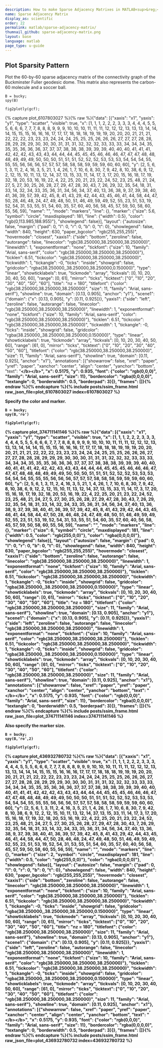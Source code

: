 ```yaml
---
description: How to make Sparse Adjacency Matrixes in MATLAB<sup>&reg;</sup> with Plotly.
name: Sparse Adjacency Matrix
display_as: scientific
order: 22
permalink: matlab/sparse-adjacency-matrix/
thumnail_github: sparse-adjacency-matrix.png
layout: base
language: matlab
page_type: u-guide
---
```


## Plot Sparsity Pattern

Plot the 60-by-60 sparse adjacency matrix of the connectivity graph of the Buckminster Fuller geodesic dome. This matrix also represents the carbon-60 molecule and a soccer ball.

```{matlab}
B = bucky;
spy(B)

fig2plotly(gcf);
```
{% capture plot_6107803027 %}{% raw %}{"data": [{"xaxis": "x1", "yaxis": "y1", "type": "scatter", "visible": true, "x": [1, 1, 1, 2, 2, 2, 3, 3, 3, 4, 4, 4, 5, 5, 5, 6, 6, 6, 7, 7, 7, 8, 8, 8, 9, 9, 9, 10, 10, 10, 11, 11, 11, 12, 12, 12, 13, 13, 13, 14, 14, 14, 15, 15, 15, 16, 16, 16, 17, 17, 17, 18, 18, 18, 19, 19, 19, 20, 20, 20, 21, 21, 21, 22, 22, 22, 23, 23, 23, 24, 24, 24, 25, 25, 25, 26, 26, 26, 27, 27, 27, 28, 28, 28, 29, 29, 29, 30, 30, 30, 31, 31, 31, 32, 32, 32, 33, 33, 33, 34, 34, 34, 35, 35, 35, 36, 36, 36, 37, 37, 37, 38, 38, 38, 39, 39, 39, 40, 40, 40, 41, 41, 41, 42, 42, 42, 43, 43, 43, 44, 44, 44, 45, 45, 45, 46, 46, 46, 47, 47, 47, 48, 48, 48, 49, 49, 49, 50, 50, 50, 51, 51, 51, 52, 52, 52, 53, 53, 53, 54, 54, 54, 55, 55, 55, 56, 56, 56, 57, 57, 57, 58, 58, 58, 59, 59, 59, 60, 60, 60], "y": [2, 5, 6, 1, 3, 11, 2, 4, 16, 3, 5, 21, 1, 4, 26, 1, 7, 10, 6, 8, 30, 7, 9, 42, 8, 10, 38, 6, 9, 12, 2, 12, 15, 10, 11, 13, 12, 14, 37, 13, 15, 33, 11, 14, 17, 3, 17, 20, 15, 16, 18, 17, 19, 32, 18, 20, 53, 16, 19, 22, 4, 22, 25, 20, 21, 23, 22, 24, 52, 23, 25, 48, 21, 24, 27, 5, 27, 30, 25, 26, 28, 27, 29, 47, 28, 30, 43, 7, 26, 29, 32, 35, 54, 18, 31, 33, 14, 32, 34, 33, 35, 36, 31, 34, 56, 34, 37, 40, 13, 36, 38, 9, 37, 39, 38, 40, 41, 36, 39, 57, 39, 42, 45, 8, 41, 43, 29, 42, 44, 43, 45, 46, 41, 44, 58, 44, 47, 50, 28, 46, 48, 24, 47, 49, 48, 50, 51, 46, 49, 59, 49, 52, 55, 23, 51, 53, 19, 52, 54, 31, 53, 55, 51, 54, 60, 35, 57, 60, 40, 56, 58, 45, 57, 59, 50, 58, 60, 55, 56, 59], "name": "", "mode": "markers", "line": {}, "marker": {"size": 5.6, "symbol": "circle", "maxdisplayed": 181, "line": {"width": 0.5}, "color": "rgb(0,113.985,188.955)"}, "showlegend": false}], "layout": {"autosize": false, "margin": {"pad": 0, "l": 0, "r": 0, "b": 0, "t": 0}, "showlegend": false, "width": 840, "height": 630, "paper_bgcolor": "rgb(255,255,255)", "hovermode": "closest", "xaxis1": {"side": "bottom", "zeroline": false, "autorange": false, "linecolor": "rgb(38.250000,38.250000,38.250000)", "linewidth": 1, "exponentformat": "none", "tickfont": {"size": 10, "family": "Arial, sans-serif", "color": "rgb(38.250000,38.250000,38.250000)"}, "ticklen": 6.51, "tickcolor": "rgb(38.250000,38.250000,38.250000)", "tickwidth": 1, "tickangle": -0, "ticks": "inside", "showgrid": false, "gridcolor": "rgba(38.250000,,38.250000,38.250000,0.150000)", "type": "linear", "showticklabels": true, "tickmode": "array", "tickvals": [0, 10, 20, 30, 40, 50, 60], "range": [0, 61], "mirror": "ticks", "ticktext": ["0", "10", "20", "30", "40", "50", "60"], "title": "nz = 180", "titlefont": {"color": "rgb(38.250000,38.250000,38.250000)", "size": 11, "family": "Arial, sans-serif"}, "showline": true, "domain": [0.13, 0.905], "anchor": "y1"}, "scene1": {"domain": {"x": [0.13, 0.905], "y": [0.11, 0.925]}}, "yaxis1": {"side": "left", "zeroline": false, "autorange": false, "linecolor": "rgb(38.250000,38.250000,38.250000)", "linewidth": 1, "exponentformat": "none", "tickfont": {"size": 10, "family": "Arial, sans-serif", "color": "rgb(38.250000,38.250000,38.250000)"}, "ticklen": 6.51, "tickcolor": "rgb(38.250000,38.250000,38.250000)", "tickwidth": 1, "tickangle": -0, "ticks": "inside", "showgrid": false, "gridcolor": "rgba(38.250000,,38.250000,38.250000,0.150000)", "type": "linear", "showticklabels": true, "tickmode": "array", "tickvals": [0, 10, 20, 30, 40, 50, 60], "range": [61, 0], "mirror": "ticks", "ticktext": ["0", "10", "20", "30", "40", "50", "60"], "titlefont": {"color": "rgb(38.250000,38.250000,38.250000)", "size": 11, "family": "Arial, sans-serif"}, "showline": true, "domain": [0.11, 0.925], "anchor": "x1"}, "annotations": [{"showarrow": false, "xref": "paper", "yref": "paper", "xanchor": "center", "align": "center", "yanchor": "bottom", "text": "<b><b><\/b><\/b>", "x": 0.5175, "y": 0.935, "font": {"color": "rgb(0,0,0)", "family": "Arial, sans-serif", "size": 11}, "bordercolor": "rgba(0,0,0,0)", "textangle": 0, "borderwidth": 0.5, "borderpad": 3}]}, "frames": []}{% endraw %}{% endcapture %}{% include posts/ssim_frame.html raw_json_file=plot_6107803027 index=6107803027 %}



Specify the color and marker.

```{matlab}
B = bucky;
spy(B,'ro')

fig2plotly(gcf);
```
{% capture plot_374711141146 %}{% raw %}{"data": [{"xaxis": "x1", "yaxis": "y1", "type": "scatter", "visible": true, "x": [1, 1, 1, 2, 2, 2, 3, 3, 3, 4, 4, 4, 5, 5, 5, 6, 6, 6, 7, 7, 7, 8, 8, 8, 9, 9, 9, 10, 10, 10, 11, 11, 11, 12, 12, 12, 13, 13, 13, 14, 14, 14, 15, 15, 15, 16, 16, 16, 17, 17, 17, 18, 18, 18, 19, 19, 19, 20, 20, 20, 21, 21, 21, 22, 22, 22, 23, 23, 23, 24, 24, 24, 25, 25, 25, 26, 26, 26, 27, 27, 27, 28, 28, 28, 29, 29, 29, 30, 30, 30, 31, 31, 31, 32, 32, 32, 33, 33, 33, 34, 34, 34, 35, 35, 35, 36, 36, 36, 37, 37, 37, 38, 38, 38, 39, 39, 39, 40, 40, 40, 41, 41, 41, 42, 42, 42, 43, 43, 43, 44, 44, 44, 45, 45, 45, 46, 46, 46, 47, 47, 47, 48, 48, 48, 49, 49, 49, 50, 50, 50, 51, 51, 51, 52, 52, 52, 53, 53, 53, 54, 54, 54, 55, 55, 55, 56, 56, 56, 57, 57, 57, 58, 58, 58, 59, 59, 59, 60, 60, 60], "y": [2, 5, 6, 1, 3, 11, 2, 4, 16, 3, 5, 21, 1, 4, 26, 1, 7, 10, 6, 8, 30, 7, 9, 42, 8, 10, 38, 6, 9, 12, 2, 12, 15, 10, 11, 13, 12, 14, 37, 13, 15, 33, 11, 14, 17, 3, 17, 20, 15, 16, 18, 17, 19, 32, 18, 20, 53, 16, 19, 22, 4, 22, 25, 20, 21, 23, 22, 24, 52, 23, 25, 48, 21, 24, 27, 5, 27, 30, 25, 26, 28, 27, 29, 47, 28, 30, 43, 7, 26, 29, 32, 35, 54, 18, 31, 33, 14, 32, 34, 33, 35, 36, 31, 34, 56, 34, 37, 40, 13, 36, 38, 9, 37, 39, 38, 40, 41, 36, 39, 57, 39, 42, 45, 8, 41, 43, 29, 42, 44, 43, 45, 46, 41, 44, 58, 44, 47, 50, 28, 46, 48, 24, 47, 49, 48, 50, 51, 46, 49, 59, 49, 52, 55, 23, 51, 53, 19, 52, 54, 31, 53, 55, 51, 54, 60, 35, 57, 60, 40, 56, 58, 45, 57, 59, 50, 58, 60, 55, 56, 59], "name": "", "mode": "markers", "line": {}, "marker": {"size": 6, "symbol": "circle", "maxdisplayed": 181, "line": {"width": 0.5, "color": "rgb(255,0,0)"}, "color": "rgba(0,0,0,0)"}, "showlegend": false}], "layout": {"autosize": false, "margin": {"pad": 0, "l": 0, "r": 0, "b": 0, "t": 0}, "showlegend": false, "width": 840, "height": 630, "paper_bgcolor": "rgb(255,255,255)", "hovermode": "closest", "xaxis1": {"side": "bottom", "zeroline": false, "autorange": false, "linecolor": "rgb(38.250000,38.250000,38.250000)", "linewidth": 1, "exponentformat": "none", "tickfont": {"size": 10, "family": "Arial, sans-serif", "color": "rgb(38.250000,38.250000,38.250000)"}, "ticklen": 6.51, "tickcolor": "rgb(38.250000,38.250000,38.250000)", "tickwidth": 1, "tickangle": -0, "ticks": "inside", "showgrid": false, "gridcolor": "rgba(38.250000,,38.250000,38.250000,0.150000)", "type": "linear", "showticklabels": true, "tickmode": "array", "tickvals": [0, 10, 20, 30, 40, 50, 60], "range": [0, 61], "mirror": "ticks", "ticktext": ["0", "10", "20", "30", "40", "50", "60"], "title": "nz = 180", "titlefont": {"color": "rgb(38.250000,38.250000,38.250000)", "size": 11, "family": "Arial, sans-serif"}, "showline": true, "domain": [0.13, 0.905], "anchor": "y1"}, "scene1": {"domain": {"x": [0.13, 0.905], "y": [0.11, 0.925]}}, "yaxis1": {"side": "left", "zeroline": false, "autorange": false, "linecolor": "rgb(38.250000,38.250000,38.250000)", "linewidth": 1, "exponentformat": "none", "tickfont": {"size": 10, "family": "Arial, sans-serif", "color": "rgb(38.250000,38.250000,38.250000)"}, "ticklen": 6.51, "tickcolor": "rgb(38.250000,38.250000,38.250000)", "tickwidth": 1, "tickangle": -0, "ticks": "inside", "showgrid": false, "gridcolor": "rgba(38.250000,,38.250000,38.250000,0.150000)", "type": "linear", "showticklabels": true, "tickmode": "array", "tickvals": [0, 10, 20, 30, 40, 50, 60], "range": [61, 0], "mirror": "ticks", "ticktext": ["0", "10", "20", "30", "40", "50", "60"], "titlefont": {"color": "rgb(38.250000,38.250000,38.250000)", "size": 11, "family": "Arial, sans-serif"}, "showline": true, "domain": [0.11, 0.925], "anchor": "x1"}, "annotations": [{"showarrow": false, "xref": "paper", "yref": "paper", "xanchor": "center", "align": "center", "yanchor": "bottom", "text": "<b><b><\/b><\/b>", "x": 0.5175, "y": 0.935, "font": {"color": "rgb(0,0,0)", "family": "Arial, sans-serif", "size": 11}, "bordercolor": "rgba(0,0,0,0)", "textangle": 0, "borderwidth": 0.5, "borderpad": 3}]}, "frames": []}{% endraw %}{% endcapture %}{% include posts/ssim_frame.html raw_json_file=plot_374711141146 index=374711141146 %}


Also specify the marker size.

```{matlab}
B = bucky;
spy(B,'ro',2)

fig2plotly(gcf);
```
{% capture plot_436932780732 %}{% raw %}{"data": [{"xaxis": "x1", "yaxis": "y1", "type": "scatter", "visible": true, "x": [1, 1, 1, 2, 2, 2, 3, 3, 3, 4, 4, 4, 5, 5, 5, 6, 6, 6, 7, 7, 7, 8, 8, 8, 9, 9, 9, 10, 10, 10, 11, 11, 11, 12, 12, 12, 13, 13, 13, 14, 14, 14, 15, 15, 15, 16, 16, 16, 17, 17, 17, 18, 18, 18, 19, 19, 19, 20, 20, 20, 21, 21, 21, 22, 22, 22, 23, 23, 23, 24, 24, 24, 25, 25, 25, 26, 26, 26, 27, 27, 27, 28, 28, 28, 29, 29, 29, 30, 30, 30, 31, 31, 31, 32, 32, 32, 33, 33, 33, 34, 34, 34, 35, 35, 35, 36, 36, 36, 37, 37, 37, 38, 38, 38, 39, 39, 39, 40, 40, 40, 41, 41, 41, 42, 42, 42, 43, 43, 43, 44, 44, 44, 45, 45, 45, 46, 46, 46, 47, 47, 47, 48, 48, 48, 49, 49, 49, 50, 50, 50, 51, 51, 51, 52, 52, 52, 53, 53, 53, 54, 54, 54, 55, 55, 55, 56, 56, 56, 57, 57, 57, 58, 58, 58, 59, 59, 59, 60, 60, 60], "y": [2, 5, 6, 1, 3, 11, 2, 4, 16, 3, 5, 21, 1, 4, 26, 1, 7, 10, 6, 8, 30, 7, 9, 42, 8, 10, 38, 6, 9, 12, 2, 12, 15, 10, 11, 13, 12, 14, 37, 13, 15, 33, 11, 14, 17, 3, 17, 20, 15, 16, 18, 17, 19, 32, 18, 20, 53, 16, 19, 22, 4, 22, 25, 20, 21, 23, 22, 24, 52, 23, 25, 48, 21, 24, 27, 5, 27, 30, 25, 26, 28, 27, 29, 47, 28, 30, 43, 7, 26, 29, 32, 35, 54, 18, 31, 33, 14, 32, 34, 33, 35, 36, 31, 34, 56, 34, 37, 40, 13, 36, 38, 9, 37, 39, 38, 40, 41, 36, 39, 57, 39, 42, 45, 8, 41, 43, 29, 42, 44, 43, 45, 46, 41, 44, 58, 44, 47, 50, 28, 46, 48, 24, 47, 49, 48, 50, 51, 46, 49, 59, 49, 52, 55, 23, 51, 53, 19, 52, 54, 31, 53, 55, 51, 54, 60, 35, 57, 60, 40, 56, 58, 45, 57, 59, 50, 58, 60, 55, 56, 59], "name": "", "mode": "markers", "line": {}, "marker": {"size": 2, "symbol": "circle", "maxdisplayed": 181, "line": {"width": 0.5, "color": "rgb(255,0,0)"}, "color": "rgba(0,0,0,0)"}, "showlegend": false}], "layout": {"autosize": false, "margin": {"pad": 0, "l": 0, "r": 0, "b": 0, "t": 0}, "showlegend": false, "width": 840, "height": 630, "paper_bgcolor": "rgb(255,255,255)", "hovermode": "closest", "xaxis1": {"side": "bottom", "zeroline": false, "autorange": false, "linecolor": "rgb(38.250000,38.250000,38.250000)", "linewidth": 1, "exponentformat": "none", "tickfont": {"size": 10, "family": "Arial, sans-serif", "color": "rgb(38.250000,38.250000,38.250000)"}, "ticklen": 6.51, "tickcolor": "rgb(38.250000,38.250000,38.250000)", "tickwidth": 1, "tickangle": -0, "ticks": "inside", "showgrid": false, "gridcolor": "rgba(38.250000,,38.250000,38.250000,0.150000)", "type": "linear", "showticklabels": true, "tickmode": "array", "tickvals": [0, 10, 20, 30, 40, 50, 60], "range": [0, 61], "mirror": "ticks", "ticktext": ["0", "10", "20", "30", "40", "50", "60"], "title": "nz = 180", "titlefont": {"color": "rgb(38.250000,38.250000,38.250000)", "size": 11, "family": "Arial, sans-serif"}, "showline": true, "domain": [0.13, 0.905], "anchor": "y1"}, "scene1": {"domain": {"x": [0.13, 0.905], "y": [0.11, 0.925]}}, "yaxis1": {"side": "left", "zeroline": false, "autorange": false, "linecolor": "rgb(38.250000,38.250000,38.250000)", "linewidth": 1, "exponentformat": "none", "tickfont": {"size": 10, "family": "Arial, sans-serif", "color": "rgb(38.250000,38.250000,38.250000)"}, "ticklen": 6.51, "tickcolor": "rgb(38.250000,38.250000,38.250000)", "tickwidth": 1, "tickangle": -0, "ticks": "inside", "showgrid": false, "gridcolor": "rgba(38.250000,,38.250000,38.250000,0.150000)", "type": "linear", "showticklabels": true, "tickmode": "array", "tickvals": [0, 10, 20, 30, 40, 50, 60], "range": [61, 0], "mirror": "ticks", "ticktext": ["0", "10", "20", "30", "40", "50", "60"], "titlefont": {"color": "rgb(38.250000,38.250000,38.250000)", "size": 11, "family": "Arial, sans-serif"}, "showline": true, "domain": [0.11, 0.925], "anchor": "x1"}, "annotations": [{"showarrow": false, "xref": "paper", "yref": "paper", "xanchor": "center", "align": "center", "yanchor": "bottom", "text": "<b><b><\/b><\/b>", "x": 0.5175, "y": 0.935, "font": {"color": "rgb(0,0,0)", "family": "Arial, sans-serif", "size": 11}, "bordercolor": "rgba(0,0,0,0)", "textangle": 0, "borderwidth": 0.5, "borderpad": 3}]}, "frames": []}{% endraw %}{% endcapture %}{% include posts/ssim_frame.html raw_json_file=plot_436932780732 index=436932780732 %}



<!--------------------- EXAMPLE  BREAK ------------------------->

